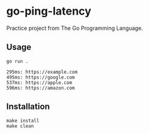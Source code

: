 # go-ping-latency

Practice project from The Go Programming Language.

## Usage

```
go run .

295ms: https://example.com
495ms: https://google.com
537ms: https://apple.com
596ms: https://amazon.com
```

## Installation

```
make install
make clean
```
